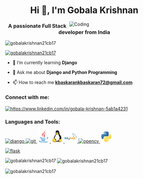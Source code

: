 <!--
**gobalakrishnan21cb17/gobalakrishnan21cb17** is a ✨ _special_ ✨ repository because its `README.md` (this file) appears on your GitHub profile.

Here are some ideas to get you started:

- 🔭 I’m currently working on ...
- 🌱 I’m currently learning ...
- 👯 I’m looking to collaborate on ...
- 🤔 I’m looking for help with ...
- 💬 Ask me about ...
- 📫 How to reach me: ...
- 😄 Pronouns: ...
- ⚡ Fun fact: ...
-->


<h1 align="center">Hi 👋, I'm Gobala Krishnan</h1>

<img align="right" alt="Coding" width="300" src="https://raw.githubusercontent.com/TheDudeThatCode/TheDudeThatCode/master/Assets/Developer.gif">

<h3 align="center">A passionate Full Stack developer from India</h3>

<p align="left"> <img src="https://komarev.com/ghpvc/?username=gobalakrishnan21cb17&label=Profile%20views&color=0e75b6&style=flat" alt="gobalakrishnan21cb17" /> </p>

<p align="left"> <a href="https://github.com/ryo-ma/github-profile-trophy"><img src="https://github-profile-trophy.vercel.app/?username=gobalakrishnan21cb17" alt="gobalakrishnan21cb17" /></a> </p>

- 🌱 I’m currently learning **Django**

- 💬 Ask me about **Django and Python Programming**

- 📫 How to reach me **kbaskarankbaskaran72@gmail.com**

<h3 align="left">Connect with me:</h3>
<p align="left">
<a href="https://linkedin.com/in/https://www.linkedin.com/in/gobala-krishnan-5ab1a4231" target="blank"><img align="center" src="https://raw.githubusercontent.com/rahuldkjain/github-profile-readme-generator/master/src/images/icons/Social/linked-in-alt.svg" alt="https://www.linkedin.com/in/gobala-krishnan-5ab1a4231" height="30" width="40" /></a>
</p>

<h3 align="left">Languages and Tools:</h3>
<p align="left"> <a href="https://www.djangoproject.com/" target="_blank" rel="noreferrer"> <img src="https://cdn.worldvectorlogo.com/logos/django.svg" alt="django" width="40" height="40"/> </a>  <a href="https://git-scm.com/" target="_blank" rel="noreferrer"> <img src="https://www.vectorlogo.zone/logos/git-scm/git-scm-icon.svg" alt="git" width="40" height="40"/> </a> <a href="https://www.java.com" target="_blank" rel="noreferrer"> <img src="https://raw.githubusercontent.com/devicons/devicon/master/icons/java/java-original.svg" alt="java" width="40" height="40"/> </a> <a href="https://developer.mozilla.org/en-US/docs/Web/JavaScript" target="_blank" rel="noreferrer">  <a href="https://www.linux.org/" target="_blank" rel="noreferrer"> <img src="https://raw.githubusercontent.com/devicons/devicon/master/icons/linux/linux-original.svg" alt="linux" width="40" height="40"/> </a> <a href="https://www.mysql.com/" target="_blank" rel="noreferrer"> <img src="https://raw.githubusercontent.com/devicons/devicon/master/icons/mysql/mysql-original-wordmark.svg" alt="mysql" width="40" height="40"/> </a> <a href="https://opencv.org/" target="_blank" rel="noreferrer"> <img src="https://www.vectorlogo.zone/logos/opencv/opencv-icon.svg" alt="opencv" width="40" height="40"/> </a> <a href="https://www.python.org" target="_blank" rel="noreferrer"> <img src="https://raw.githubusercontent.com/devicons/devicon/master/icons/python/python-original.svg" alt="python" width="40" height="40"/> </a> </p><a href="https://flask.palletsprojects.com/" target="_blank" rel="noreferrer"> <img src="https://www.vectorlogo.zone/logos/pocoo_flask/pocoo_flask-icon.svg" alt="flask" width="40" height="40"/> </a>


<p><img align="left" src="https://github-readme-stats.vercel.app/api/top-langs?username=gobalakrishnan21cb17&show_icons=true&locale=en&layout=compact" alt="gobalakrishnan21cb17" /></p>

<p>&nbsp;<img align="center" src="https://github-readme-stats.vercel.app/api?username=gobalakrishnan21cb17&show_icons=true&locale=en" alt="gobalakrishnan21cb17" /></p>

<p><img align="center" src="https://github-readme-streak-stats.herokuapp.com/?user=gobalakrishnan21cb17&" alt="gobalakrishnan21cb17" /></p>

